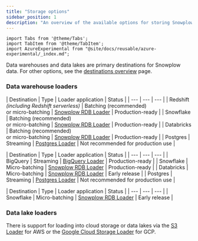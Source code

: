 ```yaml
---
title: "Storage options"
sidebar_position: 1
description: "An overview of the available options for storing Snowplow data in data warehouses and lakes"
---
```


```mdx-code-block
import Tabs from '@theme/Tabs';
import TabItem from '@theme/TabItem';
import AzureExperimental from "@site/docs/reusable/azure-experimental/_index.md";
```

Data warehouses and data lakes are primary destinations for Snowplow data. For other options, see the [destinations overview](/docs/understanding-your-pipeline/destinations/index.md) page.

### Data warehouse loaders

<Tabs groupId="cloud" queryString>
  <TabItem value="aws" label="AWS" default>

| Destination | Type | Loader application | Status |
| --- | --- | --- |
| Redshift<br/>_(including Redshift serverless)_ | Batching (recommended)<br/>or micro-batching | [Snowplow RDB Loader](/docs/pipeline-components-and-applications/loaders-storage-targets/snowplow-rdb-loader/index.md) | Production-ready |
| Snowflake | Batching (recommended)<br/>or micro-batching | [Snowplow RDB Loader](/docs/pipeline-components-and-applications/loaders-storage-targets/snowplow-rdb-loader/index.md) | Production-ready |
| Databricks | Batching (recommended)<br/>or micro-batching | [Snowplow RDB Loader](/docs/pipeline-components-and-applications/loaders-storage-targets/snowplow-rdb-loader/index.md) | Production-ready |
| Postgres | Streaming | [Postgres Loader](/docs/pipeline-components-and-applications/loaders-storage-targets/snowplow-postgres-loader/index.md) | Not recommended for production use |

  </TabItem>
  <TabItem value="gcp" label="GCP">

| Destination | Type | Loader application | Status |
| --- | --- | --- |
| BigQuery | Streaming | [BigQuery Loader](/docs/pipeline-components-and-applications/loaders-storage-targets/bigquery-loader/index.md) | Production-ready |
| Snowflake | Micro-batching | [Snowplow RDB Loader](/docs/pipeline-components-and-applications/loaders-storage-targets/snowplow-rdb-loader/index.md) | Production-ready |
| Databricks | Micro-batching | [Snowplow RDB Loader](/docs/pipeline-components-and-applications/loaders-storage-targets/snowplow-rdb-loader/index.md) | Early release |
| Postgres | Streaming | [Postgres Loader](/docs/pipeline-components-and-applications/loaders-storage-targets/snowplow-postgres-loader/index.md) | Not recommended for production use |

  </TabItem>
    <TabItem value="azure" label="Azure 🧪">

<AzureExperimental/>

| Destination | Type | Loader application | Status |
| --- | --- | --- |
| Snowflake | Micro-batching | [Snowplow RDB Loader](/docs/pipeline-components-and-applications/loaders-storage-targets/snowplow-rdb-loader/index.md) | Early release |

  </TabItem>
</Tabs>

### Data lake loaders

There is support for loading into cloud storage or data lakes via the [S3 Loader](/docs/pipeline-components-and-applications/loaders-storage-targets/s3-loader/index.md) for AWS or the [Google Cloud Storage Loader](/docs/pipeline-components-and-applications/loaders-storage-targets/google-cloud-storage-loader/index.md) for GCP.
